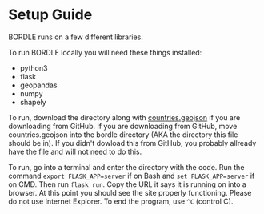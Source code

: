# Setup Guide

BORDLE runs on a few different libraries.

To run BORDLE locally you will need these things installed:
- python3
- flask
- geopandas
- numpy
- shapely

To run, download the directory along with [countries.geojson](https://datahub.io/core/geo-countries) if you are downloading from GitHub. If you are downloading from GitHub, move countries.geojson into the bordle directory (AKA the directory this file should be in). If you didn't dowload this from GitHub, you probably allready have the file and will not need to do this. 

To run, go into a terminal and enter the directory with the code. Run the command `export FLASK_APP=server` if on Bash and `set FLASK_APP=server` if on CMD. Then run `flask run`. Copy the URL it says it is running on into a browser. At this point you should see the site properly functioning. Please do not use Internet Explorer. To end the program, use `^C` (control C).
